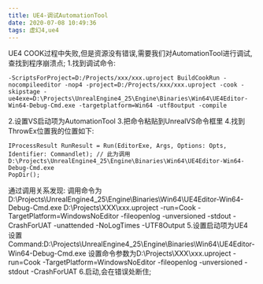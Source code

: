 ```yaml
---
title: UE4-调试AutomationTool
date: 2020-07-08 10:49:36
tags: 虚幻4,ue4
---
```


UE4 COOK过程中失败,但是资源没有错误,需要我们对AutomationTool进行调试,查找到程序崩溃点;
1.找到调试命令:
```
-ScriptsForProject=D:/Projects/xxx/xxx.uproject BuildCookRun -nocompileeditor -nop4 -project=D:/Projects/xxx/xxx.uproject -cook -skipstage -ue4exe=D:\Projects\UnrealEngine4_25\Engine\Binaries\Win64\UE4Editor-Win64-Debug-Cmd.exe -targetplatform=Win64 -utf8output -compile
```
2.设置VS启动项为AutomationTool
3.把命令粘贴到UnrealVS命令框里
4.找到ThrowEx位置我的位置如下:
~~~
IProcessResult RunResult = Run(EditorExe, Args, Options: Opts, Identifier: Commandlet); // 此为调用D:\Projects\UnrealEngine4_25\Engine\Binaries\Win64\UE4Editor-Win64-Debug-Cmd.exe
PopDir();
~~~
通过调用关系发现:
调用命令为D:\Projects\UnrealEngine4_25\Engine\Binaries\Win64\UE4Editor-Win64-Debug-Cmd.exe D:\Projects\XXX\xxx.uproject -run=Cook  -TargetPlatform=WindowsNoEditor -fileopenlog -unversioned  -stdout -CrashForUAT -unattended -NoLogTimes  -UTF8Output
5.设置启动项为UE4
设置Command:D:\Projects\UnrealEngine4_25\Engine\Binaries\Win64\UE4Editor-Win64-Debug-Cmd.exe
设置命令参数为D:\Projects\XXX\xxx.uproject -run=Cook  -TargetPlatform=WindowsNoEditor -fileopenlog -unversioned  -stdout -CrashForUAT 
6.启动,会在错误处断住;